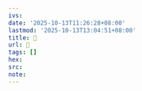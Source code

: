 ```yaml
---
ivs:
date: '2025-10-13T11:26:28+08:00'
lastmod: '2025-10-13T13:04:51+08:00'
title: 󰐶
url: 󰐶
tags: []
hex: 
src:
note:
---
```

